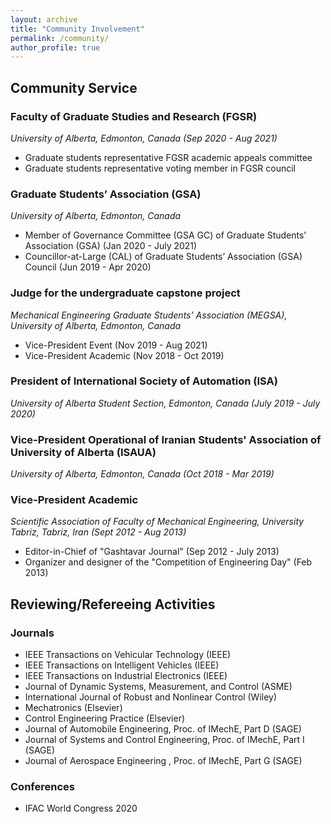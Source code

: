 ```yaml
---
layout: archive
title: "Community Involvement"
permalink: /community/
author_profile: true
---
```


## Community Service

### Faculty of Graduate Studies and Research (FGSR)
_University of Alberta, Edmonton, Canada (Sep 2020 - Aug 2021)_
* Graduate students representative FGSR academic appeals committee
* Graduate students representative voting member in FGSR council

### Graduate Students’ Association (GSA)
_University of Alberta, Edmonton, Canada_
* Member of Governance Committee (GSA GC) of Graduate Students’ Association (GSA) (Jan 2020 - July 2021)
* Councillor-at-Large (CAL) of Graduate Students’ Association (GSA) Council (Jun 2019 - Apr 2020)

### Judge for the undergraduate capstone project
_Mechanical Engineering Graduate Students’ Association (MEGSA), University of Alberta, Edmonton, Canada_
* Vice-President Event (Nov 2019 - Aug 2021)
* Vice-President Academic (Nov 2018 - Oct 2019)


### President of International Society of Automation (ISA)
_University of Alberta Student Section, Edmonton, Canada (July 2019 - July 2020)_


### Vice-President Operational of Iranian Students' Association of University of Alberta (ISAUA)
_University of Alberta, Edmonton, Canada (Oct 2018 - Mar 2019)_

### Vice-President Academic 
_Scientific Association of Faculty of Mechanical Engineering, University Tabriz, Tabriz, Iran (Sept 2012 - Aug 2013)_
* Editor-in-Chief of "Gashtavar Journal" (Sep 2012 - July 2013)
* Organizer and designer of the "Competition of Engineering Day" (Feb 2013)


## Reviewing/Refereeing Activities
### Journals
* IEEE Transactions on Vehicular Technology (IEEE)
* IEEE Transactions on Intelligent Vehicles (IEEE)
* IEEE Transactions on Industrial Electronics (IEEE)
* Journal of Dynamic Systems, Measurement, and Control (ASME)
* International Journal of Robust and Nonlinear Control (Wiley)
* Mechatronics  (Elsevier)
* Control Engineering Practice  (Elsevier)
* Journal of Automobile Engineering, Proc. of IMechE, Part D (SAGE)
* Journal of Systems and Control Engineering, Proc. of IMechE, Part I (SAGE)
* Journal of Aerospace Engineering , Proc. of IMechE, Part G (SAGE)
### Conferences
*  IFAC World Congress 2020
